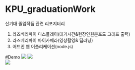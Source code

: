 
# KPU_graduationWork<br>
산기대 졸업작품 관련 리포지터리<br>
1. 라즈베리파이 디스플레이(대기시간&현장인원분포도 그래프 출력)<br>
2. 라즈베리파이 파이카메라(영상촬영& 딥러닝)<br>
3. 어드민 웹 어플리케이션(node.js)<br>


#Demo
<img src="https://user-images.githubusercontent.com/49589578/107207746-06d6e880-6a44-11eb-9144-86431a629c6e.png" >
<img src="https://user-images.githubusercontent.com/49589578/107207746-06d6e880-6a44-11eb-9144-86431a629c6e.png" ><br>
<img src="https://user-images.githubusercontent.com/49589578/107207759-0b9b9c80-6a44-11eb-963f-fc4907fc9a7c.png" >
